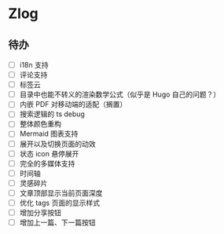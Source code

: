 # Zlog

## 待办

- [ ] i18n 支持
- [ ] 评论支持
- [ ] 标签云
- [ ] 目录中也能不转义的渲染数学公式（似乎是 Hugo 自己的问题？）
- [ ] 内嵌 PDF 对移动端的适配（搁置）
- [ ] 搜索逻辑的 ts debug
- [ ] 整体颜色重构
- [ ] Mermaid 图表支持
- [ ] 展开以及切换页面的动效
- [ ] 状态 icon 悬停展开
- [ ] 完全的多媒体支持
- [ ] 时间轴
- [ ] 灵感碎片
- [ ] 文章顶部显示当前页面深度
- [ ] 优化 tags 页面的显示样式
- [ ] 增加分享按钮
- [ ] 增加上一篇、下一篇按钮
